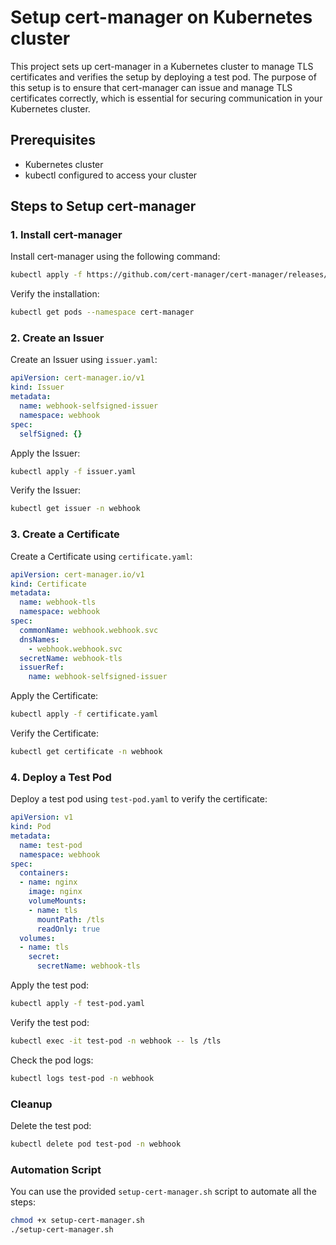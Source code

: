 
# Setup cert-manager on Kubernetes cluster

This project sets up cert-manager in a Kubernetes cluster to manage TLS certificates and verifies the setup by deploying a test pod. The purpose of this setup is to ensure that cert-manager can issue and manage TLS certificates correctly, which is essential for securing communication in your Kubernetes cluster.

## Prerequisites

- Kubernetes cluster
- kubectl configured to access your cluster

## Steps to Setup cert-manager

### 1. Install cert-manager

Install cert-manager using the following command:

```sh
kubectl apply -f https://github.com/cert-manager/cert-manager/releases/download/v1.12.0/cert-manager.yaml
```

Verify the installation:

```sh
kubectl get pods --namespace cert-manager
```

### 2. Create an Issuer

Create an Issuer using `issuer.yaml`:

```yaml
apiVersion: cert-manager.io/v1
kind: Issuer
metadata:
  name: webhook-selfsigned-issuer
  namespace: webhook
spec:
  selfSigned: {}
```

Apply the Issuer:

```sh
kubectl apply -f issuer.yaml
```

Verify the Issuer:

```sh
kubectl get issuer -n webhook
```

### 3. Create a Certificate

Create a Certificate using `certificate.yaml`:

```yaml
apiVersion: cert-manager.io/v1
kind: Certificate
metadata:
  name: webhook-tls
  namespace: webhook
spec:
  commonName: webhook.webhook.svc
  dnsNames:
    - webhook.webhook.svc
  secretName: webhook-tls
  issuerRef:
    name: webhook-selfsigned-issuer
```

Apply the Certificate:

```sh
kubectl apply -f certificate.yaml
```

Verify the Certificate:

```sh
kubectl get certificate -n webhook
```

### 4. Deploy a Test Pod

Deploy a test pod using `test-pod.yaml` to verify the certificate:

```yaml
apiVersion: v1
kind: Pod
metadata:
  name: test-pod
  namespace: webhook
spec:
  containers:
  - name: nginx
    image: nginx
    volumeMounts:
    - name: tls
      mountPath: /tls
      readOnly: true
  volumes:
  - name: tls
    secret:
      secretName: webhook-tls
```

Apply the test pod:

```sh
kubectl apply -f test-pod.yaml
```

Verify the test pod:

```sh
kubectl exec -it test-pod -n webhook -- ls /tls
```

Check the pod logs:

```sh
kubectl logs test-pod -n webhook
```

### Cleanup

Delete the test pod:

```sh
kubectl delete pod test-pod -n webhook
```

### Automation Script

You can use the provided `setup-cert-manager.sh` script to automate all the steps:

```sh
chmod +x setup-cert-manager.sh
./setup-cert-manager.sh
```
